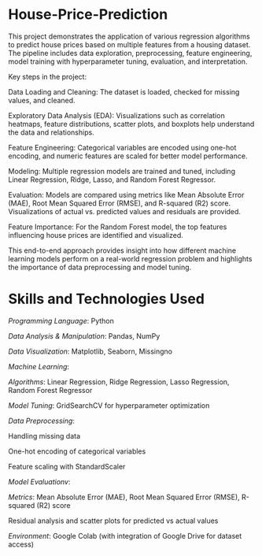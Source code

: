 # House-Price-Prediction

This project demonstrates the application of various regression algorithms to predict house prices based on multiple features from a housing dataset. The pipeline includes data exploration, preprocessing, feature engineering, model training with hyperparameter tuning, evaluation, and interpretation.

Key steps in the project:

Data Loading and Cleaning: The dataset is loaded, checked for missing values, and cleaned.

Exploratory Data Analysis (EDA): Visualizations such as correlation heatmaps, feature distributions, scatter plots, and boxplots help understand the data and relationships.

Feature Engineering: Categorical variables are encoded using one-hot encoding, and numeric features are scaled for better model performance.

Modeling: Multiple regression models are trained and tuned, including Linear Regression, Ridge, Lasso, and Random Forest Regressor.

Evaluation: Models are compared using metrics like Mean Absolute Error (MAE), Root Mean Squared Error (RMSE), and R-squared (R2) score. Visualizations of actual vs. predicted values and residuals are provided.

Feature Importance: For the Random Forest model, the top features influencing house prices are identified and visualized.

This end-to-end approach provides insight into how different machine learning models perform on a real-world regression problem and highlights the importance of data preprocessing and model tuning.


# Skills and Technologies Used
*Programming Language*: Python

*Data Analysis & Manipulation*: Pandas, NumPy

*Data Visualization*: Matplotlib, Seaborn, Missingno

*Machine Learning*:

*Algorithms*: Linear Regression, Ridge Regression, Lasso Regression, Random Forest Regressor

*Model Tuning*: GridSearchCV for hyperparameter optimization

*Data Preprocessing*:

Handling missing data

One-hot encoding of categorical variables

Feature scaling with StandardScaler

*Model Evaluationv*:

*Metrics*: Mean Absolute Error (MAE), Root Mean Squared Error (RMSE), R-squared (R2) score

Residual analysis and scatter plots for predicted vs actual values

*Environment*: Google Colab (with integration of Google Drive for dataset access)




